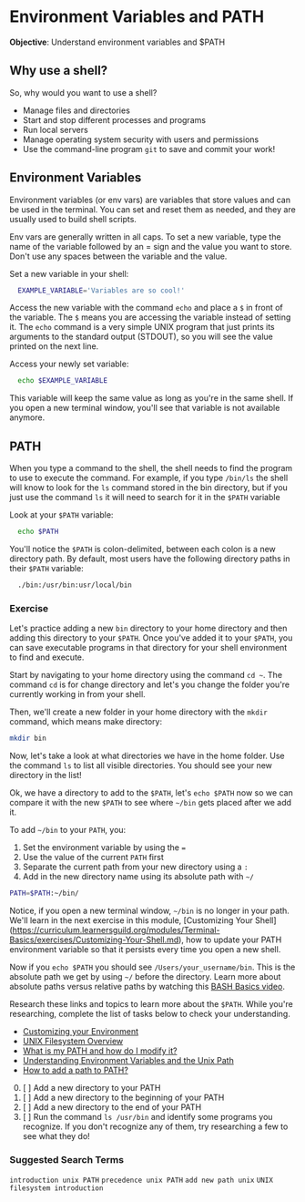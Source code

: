 # Environment Variables and PATH
**Objective**: Understand environment variables and $PATH

## Why use a shell?
So, why would you want to use a shell?
  - Manage files and directories
  - Start and stop different processes and programs
  - Run local servers
  - Manage operating system security with users and permissions
  - Use the command-line program `git` to save and commit your work!

## Environment Variables
Environment variables (or env vars) are variables that store values and can be used in the terminal. You can set and reset them as needed, and they are usually used to build shell scripts.

Env vars are generally written in all caps. To set a new variable, type the name of the variable followed by an = sign and the value you want to store. Don't use any spaces between the variable and the value.

Set a new variable in your shell:

```bash
  EXAMPLE_VARIABLE='Variables are so cool!'
```

Access the new variable with the command `echo` and place a `$` in front of the variable. The `$` means you are accessing the variable instead of setting it. The `echo` command is a very simple UNIX program that just prints its arguments to the standard output (STDOUT), so you will see the value printed on the next line.

Access your newly set variable:

```bash
  echo $EXAMPLE_VARIABLE
```

This variable will keep the same value as long as you're in the same shell. If you open a new terminal window, you'll see that variable is not available anymore.

## PATH
When you type a command to the shell, the shell needs to find the program to use to execute the command. For example, if you type `/bin/ls` the shell will know to look for the `ls` command stored in the bin directory, but if you just use the command `ls` it will need to search for it in the `$PATH` variable

Look at your `$PATH` variable:

```bash
  echo $PATH
```

You'll notice the `$PATH` is colon-delimited, between each colon is a new directory path. By default, most users have the following directory paths in their `$PATH` variable:

```bash
  ./bin:/usr/bin:usr/local/bin
```

### Exercise
Let's practice adding a new `bin` directory to your home directory and then adding this directory to your `$PATH`. Once you've added it to your `$PATH`, you can save executable programs in that directory for your shell environment to find and execute.

Start by navigating to your home directory using the command `cd ~`. The command `cd` is for change directory and let's you change the folder you're currently working in from your shell.

Then, we'll create a new folder in your home directory with the `mkdir` command, which means make directory:

```bash
mkdir bin
```

Now, let's take a look at what directories we have in the home folder. Use the command `ls` to list all visible directories. You should see your new directory in the list!

Ok, we have a directory to add to the `$PATH`, let's `echo $PATH` now so we can compare it with the new `$PATH` to see where `~/bin` gets placed after we add it.

To add `~/bin` to your `PATH`, you:
  1. Set the environment variable by using the `=`
  1. Use the value of the current `PATH` first
  1. Separate the current path from your new directory using a `:`
  1. Add in the new directory name using its absolute path with `~/`

```bash
PATH=$PATH:~/bin/
```

Notice, if you open a new terminal window, `~/bin` is no longer in your path. We'll learn in the next exercise in this module, [Customizing Your Shell] (https://curriculum.learnersguild.org/modules/Terminal-Basics/exercises/Customizing-Your-Shell.md), how to update your PATH environment variable so that it persists every time you open a new shell.

Now if you `echo $PATH` you should see `/Users/your_username/bin`. This is the absolute path we get by using `~/` before the directory. Learn more about absolute paths versus relative paths by watching this [BASH Basics video](https://youtu.be/eH8Z9zeywq0?t=506).

Research these links and topics to learn more about the `$PATH`. While you're researching, complete the list of tasks below to check your understanding.

- [Customizing your Environment](http://heim.ifi.uio.no/gisle/staging2/drupalprimer/unix/unix08.html)
- [UNIX Filesystem Overview](https://fsl.fmrib.ox.ac.uk/fslcourse/unix_intro/files.html)
- [What is my PATH and how do I modify it?](https://kb.iu.edu/d/acar)
- [Understanding Environment Variables and the Unix Path](https://cbednarski.com/articles/understanding-environment-variables-and-the-unix-path/)
- [How to add a path to PATH?](https://unix.stackexchange.com/questions/26047/how-to-correctly-add-a-path-to-path)

0. [ ] Add a new directory to your PATH
0. [ ] Add a new directory to the beginning of your PATH
0. [ ] Add a new directory to the end of your PATH
0. [ ] Run the command `ls /usr/bin` and identify some programs you recognize. If you don't recognize any of them, try researching a few to see what they do!

### Suggested Search Terms
`introduction unix PATH`
`precedence unix PATH`
`add new path unix`
`UNIX filesystem introduction`
